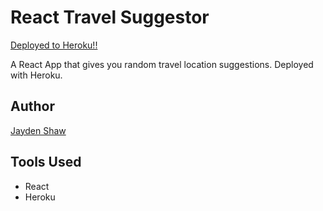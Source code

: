 # React Travel Suggestor
[Deployed to Heroku!!](https://obscure-travel-jshaw990.herokuapp.com/)

A React App that gives you random travel location suggestions. Deployed with Heroku.

## Author
[Jayden Shaw](https://github.com/jshaw990/)

## Tools Used
- React
- Heroku